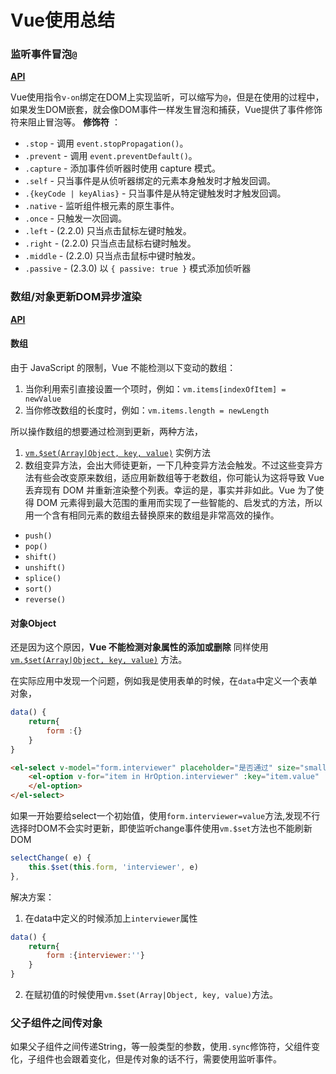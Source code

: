 # Vue使用总结

### 监听事件冒泡`@`
[**API**](https://cn.vuejs.org/v2/api/#v-on)

Vue使用指令`v-on`绑定在DOM上实现监听，可以缩写为`@`，但是在使用的过程中，如果发生DOM嵌套，就会像DOM事件一样发生冒泡和捕获，Vue提供了事件修饰符来阻止冒泡等。
**修饰符** ：
* `.stop` - 调用 `event.stopPropagation()`。
* `.prevent` - 调用 `event.preventDefault()`。
* `.capture` - 添加事件侦听器时使用 capture 模式。
* `.self` - 只当事件是从侦听器绑定的元素本身触发时才触发回调。
* `.{keyCode | keyAlias}` - 只当事件是从特定键触发时才触发回调。
* `.native` - 监听组件根元素的原生事件。
* `.once` - 只触发一次回调。
* `.left` - (2.2.0) 只当点击鼠标左键时触发。
* `.right` - (2.2.0) 只当点击鼠标右键时触发。
* `.middle` - (2.2.0) 只当点击鼠标中键时触发。
* `.passive` - (2.3.0) 以 `{ passive: true }` 模式添加侦听器


### 数组/对象更新DOM异步渲染
[**API**](https://cn.vuejs.org/v2/guide/list.html#%E6%95%B0%E7%BB%84%E6%9B%B4%E6%96%B0%E6%A3%80%E6%B5%8B)

#### 数组
由于 JavaScript 的限制，Vue 不能检测以下变动的数组：
1. 当你利用索引直接设置一个项时，例如：`vm.items[indexOfItem] = newValue`
2. 当你修改数组的长度时，例如：`vm.items.length = newLength`

所以操作数组的想要通过检测到更新，两种方法，
1. [`vm.$set(Array|Object, key, value)`](https://vuejs.org/v2/api/#vm-set) 实例方法
2. 数组变异方法，会出大师徒更新，一下几种变异方法会触发。不过这些变异方法有些会改变原来数组，适应用新数组等于老数组，你可能认为这将导致 Vue 丢弃现有 DOM 并重新渲染整个列表。幸运的是，事实并非如此。Vue 为了使得 DOM 元素得到最大范围的重用而实现了一些智能的、启发式的方法，所以用一个含有相同元素的数组去替换原来的数组是非常高效的操作。

* `push()`
* `pop()`
* `shift()`
* `unshift()`
* `splice()`
* `sort()`
* `reverse()`

#### 对象Object
还是因为这个原因，**Vue 不能检测对象属性的添加或删除** 同样使用[`vm.$set(Array|Object, key, value)`](https://vuejs.org/v2/api/#vm-set) 方法。

在实际应用中发现一个问题，例如我是使用表单的时候，在`data`中定义一个表单对象，

```js
data() {
    return{
        form :{}
    }
}
```
```html
<el-select v-model="form.interviewer" placeholder="是否通过" size="small" filterable @change="selectChange">
    <el-option v-for="item in HrOption.interviewer" :key="item.value" :label="item.label" :value="item.value">
    </el-option>
</el-select>
```
如果一开始要给select一个初始值，使用`form.interviewer=value`方法,发现不行选择时DOM不会实时更新，即使监听change事件使用`vm.$set`方法也不能刷新DOM
```js
selectChange( e) {
    this.$set(this.form, 'interviewer', e)
},
````
解决方案：
1. 在data中定义的时候添加上`interviewer`属性
```js
data() {
    return{
        form :{interviewer:''}
    }
}
```
2. 在赋初值的时候使用`vm.$set(Array|Object, key, value)`方法。

### 父子组件之间传对象
如果父子组件之间传递String，等一般类型的参数，使用`.sync`修饰符，父组件变化，子组件也会跟着变化，但是传对象的话不行，需要使用监听事件。




